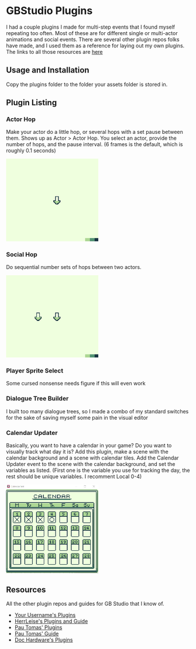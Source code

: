 # GBStudio Plugins

I had a couple plugins I made for multi-step events that I found myself repeating too often. Most of these are for different single or multi-actor animations and social events. There are several other plugin repos folks have made, and I used them as a reference for laying out my own plugins. The links to all those resources are [here](#Resources)

## Usage and Installation

Copy the plugins folder to the folder your assets folder is stored in. 

## Plugin Listing

### Actor Hop
Make your actor do a little hop, or several hops with a set pause between them. Shows up as Actor > Actor Hop. You select an actor, provide the number of hops, and the pause interval. (6 frames is the default, which is roughly 0.1 seconds)


<img alt="Example of an actor performing repeated hops" src="./images/actor_hop.gif" width="50%">

### Social Hop
Do sequential number sets of hops between two actors.

<img alt="Example of a pair of actors performing repeated hops, growing in amount as they alternate" src="./images/social_hop.gif" width="50%">

### Player Sprite Select
Some cursed nonsense needs figure if this will even work

### Dialogue Tree Builder
I built too many dialogue trees, so I made a combo of my standard switches for the sake of saving myself some pain in the visual editor

### Calendar Updater
Basically, you want to have a calendar in your game? Do you want to visually track what day it is? Add this plugin, make a scene with the calendar background and a scene with calendar tiles. Add the Calendar Updater event to the scene with the calendar background, and set the variables as listed. (First one is the variable you use for tracking the day, the rest should be unique variables. I recomment Local 0-4)

<img alt="Example of an in game calendar, on the fourth day of the month" src="./images/calendar_example.PNG" width="50%">

## Resources
All the other plugin repos and guides for GB Studio that I know of.

- [Your Username's Plugins](https://github.com/Y0UR-U5ERNAME/gbs-plugin-collection)
- [HerrLeise's Plugins and Guide](https://github.com/HerrLeise/GB-Studio-Plugins)
- [Pau Tomas' Plugins](https://github.com/pau-tomas/gb-studio-plugins)
- [Pau Tomas' Guide](https://gist.github.com/pau-tomas/25ef9ab2508b80b22bde4091b1df0503)
- [Doc Hardware's Plugins](https://github.com/dochardware/GBStudio-Plugins)